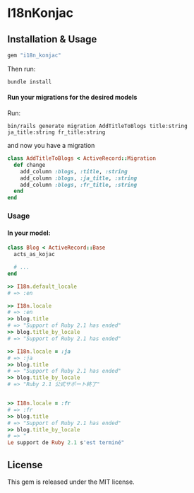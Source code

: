 # I18nKonjac

## Installation & Usage

``` ruby
gem "i18n_konjac"
```

Then run:

``` shell
bundle install
```

#### Run your migrations for the desired models

Run:

``` shell
bin/rails generate migration AddTitleToBlogs title:string ja_title:string fr_title:string
```

and now you have a migration

``` ruby
class AddTitleToBlogs < ActiveRecord::Migration
  def change
    add_column :blogs, :title, :string
    add_column :blogs, :ja_title, :string
    add_column :blogs, :fr_title, :string
  end
end
```

### Usage

#### In your model:

``` ruby
class Blog < ActiveRecord::Base
  acts_as_kojac

  # ...
end
```

``` ruby
>> I18n.default_locale
# => :en

>> I18n.locale
# => :en
>> blog.title
# => "Support of Ruby 2.1 has ended"
>> blog.title_by_locale
# => "Support of Ruby 2.1 has ended"

>> I18n.locale = :ja
# => :ja
>> blog.title
# => "Support of Ruby 2.1 has ended"
>> blog.title_by_locale
# => "Ruby 2.1 公式サポート終了"


>> I18n.locale = :fr
# => :fr
>> blog.title
# => "Support of Ruby 2.1 has ended"
>> blog.title_by_locale
# => "
Le support de Ruby 2.1 s'est terminé"
```

## License

This gem is released under the MIT license.